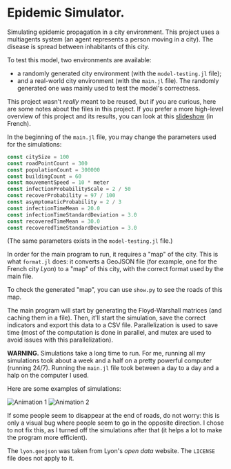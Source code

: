 # Epidemic Simulator.

Simulating epidemic propagation in a city environment.
This project uses a multiagents system (an agent represents a person moving in a city).
The disease is spread between inhabitants of this city.

To test this model, two environments are available:
- a randomly generated city environment (with the `model-testing.jl` file);
- and a real-world city environment (with the `main.jl` file).
The randomly generated one was mainly used to test the model's correctness.

This project wasn't _really_ meant to be reused, but if you are curious, here are some notes about the files in this project.
If you prefer a more high-level overview of this project and its results, you can look at this [slideshow](https://drive.google.com/file/d/1tAqkL5aptl6dwVY5IfMYFGZb9Zuk8pgb/view) (in French).


In the beginning of the `main.jl` file, you may change the parameters used for the simulations:
```julia
const citySize = 100
const roadPointCount = 300
const populationCount = 300000
const buildingCount = 60
const mouvementSpeed = 10 * meter
const infectionProbabilityScale = 2 / 50
const recoverProbability = 97 / 100
const asymptomaticProbability = 2 / 3
const infectionTimeMean = 20.0
const infectionTimeStandardDeviation = 3.0
const recoveredTimeMean = 30.0
const recoveredTimeStandardDeviation = 3.0
```
(The same parameters exists in the `model-testing.jl` file.)

In order for the main program to run, it requires a "map" of the city.
This is what `format.jl` does: it converts a GeoJSON file (for example, one for the French city *Lyon*) to a "map" of this city, with the correct format used by the main file.

To check the generated "map", you can use `show.py` to see the roads of this map.

The main program will start by generating the Floyd-Warshall matrices (and caching them in a file).
Then, it'll start the simulation, save the correct indicators and export this data to a CSV file.
Parallelization is used to save time (most of the computation is done in parallel, and mutex are used to avoid issues with this parallelization).

**WARNING.** Simulations take a long time to run. For me, running all my simulations took about a week and a half on a pretty powerful computer (running 24/7). Running the `main.jl` file took between a day to a day and a halp on the computer I used.

Here are some examples of simulations:

![Animation 1](anim1.gif)
![Animation 2](anim2.gif)

If some people seem to disappear at the end of roads, do not worry: this is only a visual bug where people seem to go in the opposite direction. I chose to not fix this, as I turned off the simulations after that (it helps a lot to make the program more efficient).

The `lyon.geojson` was taken from Lyon's _open data_ website. The `LICENSE` file does not apply to it.
